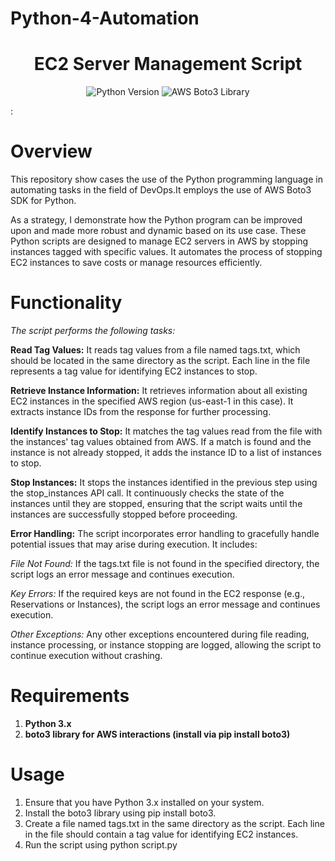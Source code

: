 # Python-4-Automation
<h1 align="center">EC2 Server Management Script</h1>
<p align="center">
  <img src="https://img.shields.io/badge/Python-3.x-blue.svg" alt="Python Version">
  <img src="https://img.shields.io/badge/AWS-Boto3-yellow.svg" alt="AWS Boto3 Library">
</p>:

# Overview
This repository show cases the use of the Python programming language in automating tasks in the field of DevOps.It employs the use of AWS Boto3 SDK for Python.

As a strategy, I demonstrate how the Python program can be improved upon and made more robust and dynamic based on its use case.
These Python scripts are designed to manage EC2 servers in AWS by stopping instances tagged with specific values. It automates the process of stopping EC2 instances to save costs or manage resources efficiently.

# Functionality
*The script performs the following tasks:*

__Read Tag Values:__ It reads tag values from a file named tags.txt, which should be located in the same directory as the script. Each line in the file represents a tag value for identifying EC2 instances to stop.

__Retrieve Instance Information:__ It retrieves information about all existing EC2 instances in the specified AWS region (us-east-1 in this case). It extracts instance IDs from the response for further processing.

__Identify Instances to Stop:__ It matches the tag values read from the file with the instances' tag values obtained from AWS. If a match is found and the instance is not already stopped, it adds the instance ID to a list of instances to stop.

__Stop Instances:__ It stops the instances identified in the previous step using the stop_instances API call. It continuously checks the state of the instances until they are stopped, ensuring that the script waits until the instances are successfully stopped before proceeding.

**Error Handling:**
The script incorporates error handling to gracefully handle potential issues that may arise during execution. It includes:

*File Not Found:* If the tags.txt file is not found in the specified directory, the script logs an error message and continues execution.

*Key Errors:* If the required keys are not found in the EC2 response (e.g., Reservations or Instances), the script logs an error message and continues execution.

*Other Exceptions:* Any other exceptions encountered during file reading, instance processing, or instance stopping are logged, allowing the script to continue execution without crashing.

# Requirements
1. **Python 3.x**
2. **boto3 library for AWS interactions (install via pip install boto3)**

# Usage
1. Ensure that you have Python 3.x installed on your system.
2. Install the boto3 library using pip install boto3.
3. Create a file named tags.txt in the same directory as the script. Each line in the file should contain a tag value for identifying EC2 instances.
4. Run the script using python script.py

